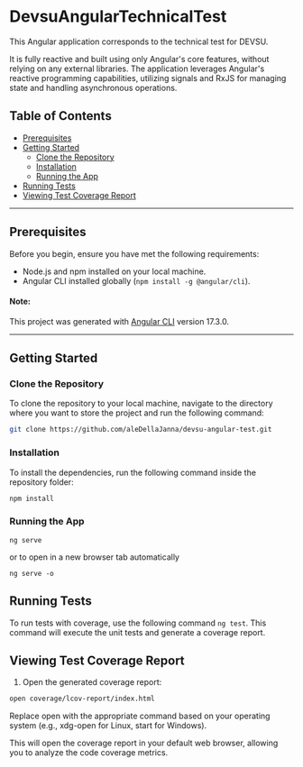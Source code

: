 # DevsuAngularTechnicalTest

 This Angular application corresponds to the technical test for DEVSU.
 
 It is fully reactive and built using only Angular's core features, without relying on any external libraries. The application leverages Angular's reactive programming capabilities, utilizing signals and RxJS for managing state and handling asynchronous operations.

## Table of Contents

- [Prerequisites](#prerequisites)
- [Getting Started](#getting-started)
  - [Clone the Repository](#clone-the-repository)
  - [Installation](#installation)
  - [Running the App](#running-the-app)
- [Running Tests](#running-tests)
- [Viewing Test Coverage Report](#viewing-test-coverage-report)

---
## Prerequisites

Before you begin, ensure you have met the following requirements:

- Node.js and npm installed on your local machine.
- Angular CLI installed globally (`npm install -g @angular/cli`).


#### Note: 

This project was generated with [Angular CLI](https://github.com/angular/angular-cli) version 17.3.0.

---
## Getting Started

### Clone the Repository

To clone the repository to your local machine, navigate to the directory where you want to store the project and run the following command:

```bash
git clone https://github.com/aleDellaJanna/devsu-angular-test.git
```

### Installation

To install the dependencies, run the following command inside the repository folder:

```bash
npm install 
```

### Running the App
```base
ng serve
```
or to open in a new browser tab automatically
```base
ng serve -o
```

## Running Tests

To run tests with coverage, use the following command `ng test`.
This command will execute the unit tests and generate a coverage report.

## Viewing Test Coverage Report
1. Open the generated coverage report:
```bash
open coverage/lcov-report/index.html
```
Replace open with the appropriate command based on your operating system (e.g., xdg-open for Linux, start for Windows).

This will open the coverage report in your default web browser, allowing you to analyze the code coverage metrics.
